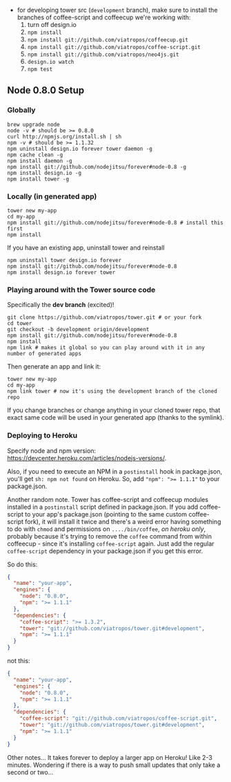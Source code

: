 - for developing tower src (`development` branch), make sure to install the branches of coffee-script and coffeecup we're working with:
  1. turn off design.io
  2. `npm install`
  3. `npm install git://github.com/viatropos/coffeecup.git`
  4. `npm install git://github.com/viatropos/coffee-script.git`
  5. `npm install git://github.com/viatropos/neo4js.git`
  5. `design.io watch`
  6. `npm test`

## Node 0.8.0 Setup

### Globally

```
brew upgrade node
node -v # should be >= 0.8.0
curl http://npmjs.org/install.sh | sh
npm -v # should be >= 1.1.32
npm uninstall design.io forever tower daemon -g
npm cache clean -g
npm install daemon -g
npm install git://github.com/nodejitsu/forever#node-0.8 -g
npm install design.io -g
npm install tower -g
```

### Locally (in generated app)

```
tower new my-app
cd my-app
npm install git://github.com/nodejitsu/forever#node-0.8 # install this first
npm install
```

If you have an existing app, uninstall tower and reinstall

```
npm uninstall tower design.io forever
npm install git://github.com/nodejitsu/forever#node-0.8
npm install design.io forever tower
```

### Playing around with the Tower source code

Specifically the **dev branch** (excited)!

```
git clone https://github.com/viatropos/tower.git # or your fork
cd tower
git checkout -b development origin/development
npm install git://github.com/nodejitsu/forever#node-0.8
npm install
npm link # makes it global so you can play around with it in any number of generated apps
```

Then generate an app and link it:

```
tower new my-app
cd my-app
npm link tower # now it's using the development branch of the cloned repo
```

If you change branches or change anything in your cloned tower repo, that exact same code will be used in your generated app (thanks to the symlink).

### Deploying to Heroku

Specify node and npm version: https://devcenter.heroku.com/articles/nodejs-versions/.

Also, if you need to execute an NPM in a `postinstall` hook in package.json, you'll get `sh: npm not found` on Heroku. So, add `"npm": ">= 1.1.1"` to your package.json.

Another random note. Tower has coffee-script and coffeecup modules installed in a `postinstall` script defined in package.json. If you add coffee-script to your app's package.json (pointing to the same custom coffee-script fork), it will install it twice and there's a weird error having something to do with `chmod` and permissions on `..../bin/coffee`, _on heroku only_, probably because it's trying to remove the `coffee` command from within coffeecup - since it's installing `coffee-script` again. Just add the regular `coffee-script` dependency in your package.json if you get this error.

So do this:

``` json
{
  "name": "your-app",
  "engines": {
    "node": "0.8.0",
    "npm": ">= 1.1.1"
  },
  "dependencies": {
    "coffee-script": ">= 1.3.2",
    "tower": "git://github.com/viatropos/tower.git#development",
    "npm": ">= 1.1.1"
  }
}
```

not this:

``` json
{
  "name": "your-app",
  "engines": {
    "node": "0.8.0",
    "npm": ">= 1.1.1"
  },
  "dependencies": {
    "coffee-script": "git://github.com/viatropos/coffee-script.git",
    "tower": "git://github.com/viatropos/tower.git#development",
    "npm": ">= 1.1.1"
  }
}
```

Other notes... It takes forever to deploy a larger app on Heroku! Like 2-3 minutes. Wondering if there is a way to push small updates that only take a second or two...
